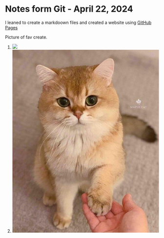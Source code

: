 # Notes form Git - April 22, 2024

I leaned to create a markdoown files and created a website using [GitHub Pages](https://pages.github.com/)

Picture of fav create. 

1. ![](https://images.squarespace-cdn.com/content/v1/5a5d10ae2aeba5215249a42b/1574207208823-8VST2FD225I3P9K6YKQQ/maplecat_curious.JPG)
2. ![](/Maple.JPG)
